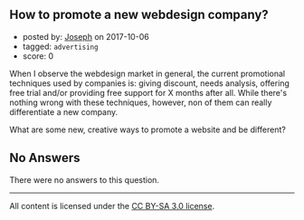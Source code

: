 ## How to promote a new webdesign company?

- posted by: [Joseph](https://stackexchange.com/users/8367900/joseph) on 2017-10-06
- tagged: `advertising`
- score: 0

<p>When I observe the webdesign market in general, the current promotional techniques used by companies is: giving discount, needs analysis, offering free trial and/or providing free support for X months after all. While there's nothing wrong with these techniques, however, non of them can really differentiate a new company. </p>

<p>What are some new, creative ways to promote a website and be different?</p>


## No Answers

There were no answers to this question.


---

All content is licensed under the [CC BY-SA 3.0 license](https://creativecommons.org/licenses/by-sa/3.0/).

